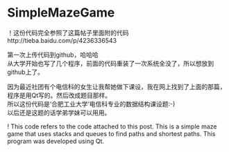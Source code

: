 # SimpleMazeGame
！这份代码完全参照了这篇帖子里面附的代码http://tieba.baidu.com/p/4236336543

第一次上传代码到github，哈哈哈<br/>
从大学开始也写了几个程序，前面的代码重装了一次系统全没了，所以想放到github上了。

因为最近社团有个电信科的女生让我帮她做下课设，我在网上找到了上面的那篇，程序是用Qt写的。然后改成题目那样。<br/>
所以这份代码是‘合肥工业大学’电信科专业的数据结构课设题:-)<br/>
以后还是这题的话学弟学妹可以用用。<br/>


! This code refers to the code attached to this post.
This is a simple maze game that uses stacks and queues to find paths and shortest paths. 
This program was developed using Qt.

